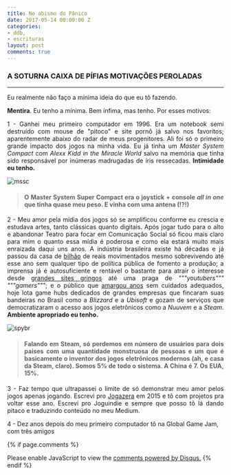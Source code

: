 ```yaml
---
title: No abismo do Pânico
date: 2017-05-14 00:00:00 Z
categories:
- ddb,
- escrituras
layout: post
comments: true
---
```


### A SOTURNA CAIXA DE PÍFIAS MOTIVAÇÕES PEROLADAS
---

Eu realmente não faço a mínima ideia do que eu tô fazendo.

**Mentira**. Eu tenho a mínima. Bem ínfima, mas tenho. Por esses motivos:
<p>
<div style="text-align:justify"> 1 - Ganhei meu primeiro computador em 1996. Era um notebook semi destruído com mouse de "pitoco" e site pornô já salvo nos favoritos; aparentemente abaixo do radar de meus progenitores. Ali foi só o primeiro grande impacto dos jogos na minha vida. Eu já tinha um <em>Master System Compact</em> com <em>Alexx Kidd in the Miracle World</em> salvo na memória que tinha sido responsável por inúmeras madrugadas de íris ressecadas. <strong>Intimidade eu tenho.</strong> </div>

![mssc]

<blockquote><div title="Brasil no steamspy" style="text-align:justify"><h4>O Master System Super Compact era o joystick + console <em>all in one</em> que tinha quase meu peso. E vinha com uma antena (!?!)</h4>
</blockquote></div>

 <div style="text-align:justify">
 2 - Meu amor pela mídia dos jogos só se amplificou conforme eu crescia e estudava artes, tanto clássicas quanto digitais. Após jogar tudo para o alto e abandonar Teatro para focar em Comunicação Social só ficou mais claro para mim o quanto essa mídia é poderosa e como ela estará muito mais enraizada daqui uns anos. A indústria brasileira existe há décadas e já passou da casa de <a href="https://www.ecommercebrasil.com.br/noticias/industria-de-jogos-eletronicos-um-setor-em-ascensao-no-brasil/" target="_blank" title="Ascensão da Indústria de Jogos no Brasil">bilhão</a> de reais movimentados mesmo sobrevivendo até esse ano</a> sem qualquer tipo de política pública de fomento a produção; a imprensa já é autosuficiente e rentável o bastante para atrair o interesse desde <a href="http://br.ign.com/" target="_blank" title="IGN Brasil">grandes sites gringos</a> até uma praga de <em>"""youtubers""" """gamers"""</em>; e o público que <a href="https://www.redbull.com/br-pt/serie-paralelos-narra-pirataria-de-games-no-brasil" target="_blank">amargou anos</a> sem cuidados adequados, hoje lota game hubs dedicados de grandes empresas que fincaram suas bandeiras no Brasil como a <em>Blizzard</em> e a <em>Ubisoft</em> e gozam de serviços que democratizaram o acesso aos jogos eletrônicos como a <em>Nuuvem</em> e a <em>Steam</em>. <strong>Ambiente apropriado eu tenho.</strong>
 </div>
<div style="text-align:justify">
<p></p>

![spybr]

<blockquote><h4>Falando em Steam, só perdemos em número de usuários para dois paises com uma quantidade monstruosa de pessoas e um que é basicamente o inventor dos jogos eletrônicos modernos (ah, e casa da Steam, claro). Somos 5% de todo o sistema. A China é 7. Os EUA, 15%.</h4>
</blockquote>
</div>

<div style="text-align:justify">
3 - Faz tempo que ultrapassei o limite de só demonstrar meu amor pelos jogos apenas jogando. Escrevi pro <a href="http://jogazera.com.br" target="_blank">Jogazera</a> em 2015 e tô com projetos pra voltar esse ano. Escrevi pro Joguindie e sempre que posso tô lá dando pitaco e traduzindo conteúdo no meu Medium.
</div>

4 - Dez anos depois do meu primeiro computador tô na Global Game Jam, com três amigos


[mssc]: http://i.imgur.com/qFElOxG.jpg "Master System Super Compact"
[spybr]: http://i.imgur.com/bksdLa3.png "4º maior país da Steam"

{% if page.comments %}<div id="disqus_thread"></div>
<script>

/**
*  RECOMMENDED CONFIGURATION VARIABLES: EDIT AND UNCOMMENT THE SECTION BELOW TO INSERT DYNAMIC VALUES FROM YOUR PLATFORM OR CMS.
*  LEARN WHY DEFINING THESE VARIABLES IS IMPORTANT: https://disqus.com/admin/universalcode/#configuration-variables*/
/*
var disqus_config = function () {
this.page.url = PAGE_URL;  // Replace PAGE_URL with your page's canonical URL variable
this.page.identifier = PAGE_IDENTIFIER; // Replace PAGE_IDENTIFIER with your page's unique identifier variable
};
*/
(function() { // DON'T EDIT BELOW THIS LINE
var d = document, s = d.createElement('script');
s.src = 'https://profanadores.disqus.com/embed.js';
s.setAttribute('data-timestamp', +new Date());
(d.head || d.body).appendChild(s);
})();
</script>
<noscript>Please enable JavaScript to view the <a href="https://disqus.com/?ref_noscript">comments powered by Disqus.</a></noscript>
{% endif %}
